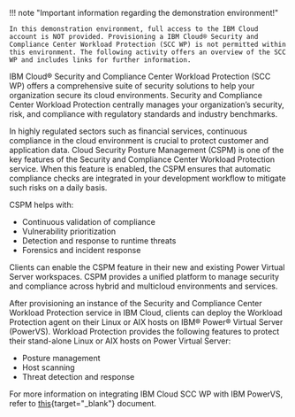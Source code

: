 !!! note "Important information regarding the demonstration environment!"

    In this demonstration environment, full access to the IBM Cloud account is NOT provided. Provisioning a IBM Cloud® Security and Compliance Center Workload Protection (SCC WP) is not permitted within this environment. The following activity offers an overview of the SCC WP and includes links for further information.

IBM Cloud® Security and Compliance Center Workload Protection (SCC WP) offers a comprehensive suite of security solutions to help your organization secure its cloud environments. Security and Compliance Center Workload Protection centrally manages your organization’s security, risk, and compliance with regulatory standards and industry benchmarks. 

In highly regulated sectors such as financial services, continuous compliance in the cloud environment is crucial to protect customer and application data. Cloud Security Posture Management (CSPM) is one of the key features of the Security and Compliance Center Workload Protection service. When this feature is enabled, the CSPM ensures that automatic compliance checks are integrated in your development workflow to mitigate such risks on a daily basis.

CSPM helps with:

  - Continuous validation of compliance
  - Vulnerability prioritization
  - Detection and response to runtime threats
  - Forensics and incident response

Clients can enable the CSPM feature in their new and existing Power Virtual Server workspaces. CSPM provides a unified platform to manage security and compliance across hybrid and multicloud environments and services.

After provisioning an instance of the Security and Compliance Center Workload Protection service in IBM Cloud, clients can deploy the Workload Protection agent on their Linux or AIX hosts on IBM® Power® Virtual Server (PowerVS). Workload Protection provides the following features to protect their stand-alone Linux or AIX hosts on Power Virtual Server:

  - Posture management
  - Host scanning
  - Threat detection and response

For more information on integrating IBM Cloud SCC WP with IBM PowerVS, refer to [this](https://cloud.ibm.com/docs/power-iaas?topic=power-iaas-integrate-scc){target="_blank"} document.
